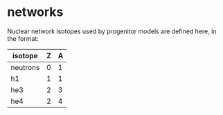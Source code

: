 # networks
Nuclear network isotopes used by progenitor models are defined here, in the format:

| isotope  | Z | A |
|----------|---|---|
| neutrons | 0 | 1 |
| h1       | 1 | 1 |
| he3      | 2 | 3 |
| he4      | 2 | 4 |